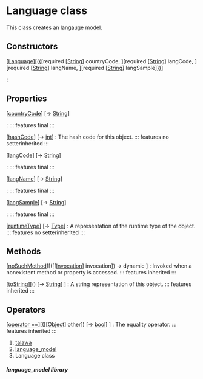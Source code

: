 
<div>

# Language class

</div>


This class creates an langauge model.



## Constructors

[[Language](../models_language_language_model/Language/Language.html)][({[required [[String](https://api.flutter.dev/flutter/dart-core/String-class.html)] countryCode, ][required [[String](https://api.flutter.dev/flutter/dart-core/String-class.html)] langCode, ][required [[String](https://api.flutter.dev/flutter/dart-core/String-class.html)] langName, ][required [[String](https://api.flutter.dev/flutter/dart-core/String-class.html)] langSample]})]

:   



## Properties

[[countryCode](../models_language_language_model/Language/countryCode.html)] [→ [String](https://api.flutter.dev/flutter/dart-core/String-class.html)]

:   ::: features
    final
    :::

[[hashCode](https://api.flutter.dev/flutter/dart-core/Object/hashCode.html)] [→ [int](https://api.flutter.dev/flutter/dart-core/int-class.html)]
:   The hash code for this object.
    ::: features
    no setterinherited
    :::

[[langCode](../models_language_language_model/Language/langCode.html)] [→ [String](https://api.flutter.dev/flutter/dart-core/String-class.html)]

:   ::: features
    final
    :::

[[langName](../models_language_language_model/Language/langName.html)] [→ [String](https://api.flutter.dev/flutter/dart-core/String-class.html)]

:   ::: features
    final
    :::

[[langSample](../models_language_language_model/Language/langSample.html)] [→ [String](https://api.flutter.dev/flutter/dart-core/String-class.html)]

:   ::: features
    final
    :::

[[runtimeType](https://api.flutter.dev/flutter/dart-core/Object/runtimeType.html)] [→ [Type](https://api.flutter.dev/flutter/dart-core/Type-class.html)]
:   A representation of the runtime type of the object.
    ::: features
    no setterinherited
    :::



## Methods

[[noSuchMethod](https://api.flutter.dev/flutter/dart-core/Object/noSuchMethod.html)][([[[Invocation](https://api.flutter.dev/flutter/dart-core/Invocation-class.html)] invocation]) → dynamic ]
:   Invoked when a nonexistent method or property is accessed.
    ::: features
    inherited
    :::

[[toString](https://api.flutter.dev/flutter/dart-core/Object/toString.html)][() [→ [String](https://api.flutter.dev/flutter/dart-core/String-class.html)] ]
:   A string representation of this object.
    ::: features
    inherited
    :::



## Operators

[[operator ==](https://api.flutter.dev/flutter/dart-core/Object/operator_equals.html)][([[[Object](https://api.flutter.dev/flutter/dart-core/Object-class.html)] other]) [→ [bool](https://api.flutter.dev/flutter/dart-core/bool-class.html)] ]
:   The equality operator.
    ::: features
    inherited
    :::







1.  [talawa](../index.html)
2.  [language_model](../models_language_language_model/)
3.  Language class

##### language_model library







